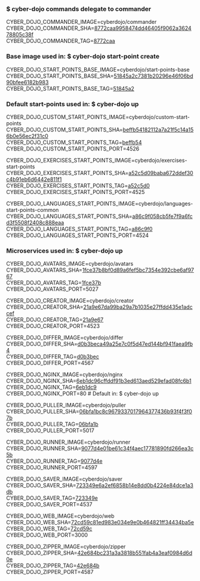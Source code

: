 ### $ cyber-dojo commands delegate to commander

CYBER_DOJO_COMMANDER_IMAGE=cyberdojo/commander
CYBER_DOJO_COMMANDER_SHA=[8772caa9958474dd46405f9062a362478805c38f](https://github.com/cyber-dojo/commander/commit/8772caa9958474dd46405f9062a362478805c38f)<br/>
CYBER_DOJO_COMMANDER_TAG=[8772caa](https://hub.docker.com/layers/cyberdojo/commander/8772caa/images/sha256-899d33897401ee9e7adc1636ac20549e900bec3825c7db5e178b41301b5b6d18)<br/>

### Base image used in: $ cyber-dojo start-point create

CYBER_DOJO_START_POINTS_BASE_IMAGE=cyberdojo/start-points-base
CYBER_DOJO_START_POINTS_BASE_SHA=[51845a2c7381b20296e46f06bd90bfee6182b983](https://github.com/cyber-dojo/start-points-base/commit/51845a2c7381b20296e46f06bd90bfee6182b983)<br/>
CYBER_DOJO_START_POINTS_BASE_TAG=[51845a2](https://hub.docker.com/layers/cyberdojo/start-points-base/51845a2/images/sha256-35e6598990a043be79586c4070fc649f9b525cd3e0dfc78b5e9542ced95a72f7)<br/>

### Default start-points used in: $ cyber-dojo up

CYBER_DOJO_CUSTOM_START_POINTS_IMAGE=cyberdojo/custom-start-points
CYBER_DOJO_CUSTOM_START_POINTS_SHA=[beffb54182112a7a21f5c14a156b0e56ec2f31c0](https://github.com/cyber-dojo/custom-start-points/commit/beffb54182112a7a21f5c14a156b0e56ec2f31c0)<br/>
CYBER_DOJO_CUSTOM_START_POINTS_TAG=[beffb54](https://hub.docker.com/layers/cyberdojo/custom-start-points/beffb54/images/sha256-2095f717cfea96e97c21a32673e537bdd8dbcbb670237cf221ca9139ac48a9ba)<br/>
CYBER_DOJO_CUSTOM_START_POINTS_PORT=4526

CYBER_DOJO_EXERCISES_START_POINTS_IMAGE=cyberdojo/exercises-start-points
CYBER_DOJO_EXERCISES_START_POINTS_SHA=[a52c5d09baba672ddef30c4b91eb6d6442e811f1](https://github.com/cyber-dojo/exercises-start-points/commit/a52c5d09baba672ddef30c4b91eb6d6442e811f1)<br/>
CYBER_DOJO_EXERCISES_START_POINTS_TAG=[a52c5d0](https://hub.docker.com/layers/cyberdojo/exercises-start-points/a52c5d0/images/sha256-9db2b7a52413122b0535ef6d93a63006899e7aeb19c8e59e136a453fb84c5b97)<br/>
CYBER_DOJO_EXERCISES_START_POINTS_PORT=4525

CYBER_DOJO_LANGUAGES_START_POINTS_IMAGE=cyberdojo/languages-start-points-common
CYBER_DOJO_LANGUAGES_START_POINTS_SHA=[a86c9f058cb5fe7f9a6fcd3f5508f2408c888eaa](https://github.com/cyber-dojo/languages-start-points/commit/a86c9f058cb5fe7f9a6fcd3f5508f2408c888eaa)<br/>
CYBER_DOJO_LANGUAGES_START_POINTS_TAG=[a86c9f0](https://hub.docker.com/layers/cyberdojo/languages-start-points-common/a86c9f0/images/sha256-4b6fe99b28a70960aa7b4995577eced33d00283835c3e86fc5e719341b7ceab3)<br/>
CYBER_DOJO_LANGUAGES_START_POINTS_PORT=4524

### Microservices used in: $ cyber-dojo up

CYBER_DOJO_AVATARS_IMAGE=cyberdojo/avatars
CYBER_DOJO_AVATARS_SHA=[1fce37b8bf0d89a6fef5bc7354e392cbe6af9767](https://github.com/cyber-dojo/avatars/commit/1fce37b8bf0d89a6fef5bc7354e392cbe6af9767)<br/>
CYBER_DOJO_AVATARS_TAG=[1fce37b](https://hub.docker.com/layers/cyberdojo/avatars/1fce37b/images/sha256-c459c8ee3347210d198c5b55367398901fcc637a641ac10f684f4c1d12ef5ba7)<br/>
CYBER_DOJO_AVATARS_PORT=5027

CYBER_DOJO_CREATOR_IMAGE=cyberdojo/creator
CYBER_DOJO_CREATOR_SHA=[21a9e67da99ba29a7b1035e27ffdd435e1adccef](https://github.com/cyber-dojo/creator/commit/21a9e67da99ba29a7b1035e27ffdd435e1adccef)<br/>
CYBER_DOJO_CREATOR_TAG=[21a9e67](https://hub.docker.com/layers/cyberdojo/creator/21a9e67/images/sha256-af2685c2c41af4c9ab90e485afdea4b11ea2f79ba75ab898153e271d1f12d27c)<br/>
CYBER_DOJO_CREATOR_PORT=4523

CYBER_DOJO_DIFFER_IMAGE=cyberdojo/differ
CYBER_DOJO_DIFFER_SHA=[d0b3beca49a25e7c0f5d47ed144bf941faea9fb4](https://github.com/cyber-dojo/differ/commit/d0b3beca49a25e7c0f5d47ed144bf941faea9fb4)<br/>
CYBER_DOJO_DIFFER_TAG=[d0b3bec](https://hub.docker.com/layers/cyberdojo/differ/d0b3bec/images/sha256-901d524394c50806dfc3838a6c360380367f8cefdde4d393d2dab90728a89c51)<br/>
CYBER_DOJO_DIFFER_PORT=4567

CYBER_DOJO_NGINX_IMAGE=cyberdojo/nginx
CYBER_DOJO_NGINX_SHA=[6eb1dc96cffddf91b3ed613aed529efad08fc6b1](https://github.com/cyber-dojo/nginx/commit/6eb1dc96cffddf91b3ed613aed529efad08fc6b1)<br/>
CYBER_DOJO_NGINX_TAG=[6eb1dc9](https://hub.docker.com/layers/cyberdojo/nginx/6eb1dc9/images/sha256-10134de5ac6cda78dee0ce13014f2c695d14b0af7b2d20341574c4c4ec54d520)<br/>
CYBER_DOJO_NGINX_PORT=80 # Default in: $ cyber-dojo up

CYBER_DOJO_PULLER_IMAGE=cyberdojo/puller
CYBER_DOJO_PULLER_SHA=[06bfa1bc8c9679337017964377436b93f4f3f07b](https://github.com/cyber-dojo/puller/commit/06bfa1bc8c9679337017964377436b93f4f3f07b)<br/>
CYBER_DOJO_PULLER_TAG=[06bfa1b](https://hub.docker.com/layers/cyberdojo/puller/06bfa1b/images/sha256-db5dcf97b418afbfc8a07b92348d485df163f561079237709a0c17c9f363c898)<br/>
CYBER_DOJO_PULLER_PORT=5017

CYBER_DOJO_RUNNER_IMAGE=cyberdojo/runner
CYBER_DOJO_RUNNER_SHA=[9077d4e01be61c34f4aec17781890fd266ea3c5b](https://github.com/cyber-dojo/runner/commit/9077d4e01be61c34f4aec17781890fd266ea3c5b)<br/>
CYBER_DOJO_RUNNER_TAG=[9077d4e](https://hub.docker.com/layers/cyberdojo/runner/9077d4e/images/sha256-138fdd3be152fde36ebb33db5836f82344421ca1201b2ca779ce31b0206a44fe)<br/>
CYBER_DOJO_RUNNER_PORT=4597

CYBER_DOJO_SAVER_IMAGE=cyberdojo/saver
CYBER_DOJO_SAVER_SHA=[723349e6a2ef6858b14e8dd0b4224e84dce1a3db](https://github.com/cyber-dojo/saver/commit/723349e6a2ef6858b14e8dd0b4224e84dce1a3db)<br/>
CYBER_DOJO_SAVER_TAG=[723349e](https://hub.docker.com/layers/cyberdojo/saver/723349e/images/sha256-eebfbcf79bb7517a184149071ae5673b1d415dfd1e3b74acf1d4be62e62cf7e2)<br/>
CYBER_DOJO_SAVER_PORT=4537

CYBER_DOJO_WEB_IMAGE=cyberdojo/web
CYBER_DOJO_WEB_SHA=[72cd59c81ed983e034e9e0b464821ff34434ba5e](https://github.com/cyber-dojo/web/commit/72cd59c81ed983e034e9e0b464821ff34434ba5e)<br/>
CYBER_DOJO_WEB_TAG=[72cd59c](https://hub.docker.com/layers/cyberdojo/web/72cd59c/images/sha256-209724fc5fa00efb0653ce10b4a25463adda2b6768442e7761f6575d2149f805)<br/>
CYBER_DOJO_WEB_PORT=3000

CYBER_DOJO_ZIPPER_IMAGE=cyberdojo/zipper
CYBER_DOJO_ZIPPER_SHA=[42e684bc231a3a3818b551fab4a3eaf0984d6d0e](https://github.com/cyber-dojo/zipper/commit/42e684bc231a3a3818b551fab4a3eaf0984d6d0e)<br/>
CYBER_DOJO_ZIPPER_TAG=[42e684b](https://hub.docker.com/layers/cyberdojo/zipper/42e684b/images/sha256-4fe0289906e203500c47dc1cd60c0dfa7f6b41d6368ab93ef369bfeed0b6a2b9)<br/>
CYBER_DOJO_ZIPPER_PORT=4587

